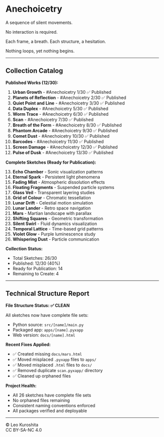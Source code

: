 # Anechoicetry

A sequence of silent movements.

No interaction is required.

Each frame, a breath.
Each structure, a hesitation.

Nothing loops,
yet nothing begins.

---

## Collection Catalog

**Published Works (12/30):**

1. **Urban Growth** - #Anechoicetry 1/30 ✅ Published
2. **Planets of Reflection** - #Anechoicetry 2/30 ✅ Published
3. **Quiet Point and Line** - #Anechoicetry 3/30 ✅ Published
4. **Data Duplex** - #Anechoicetry 5/30 ✅ Published
5. **Worm Trace** - #Anechoicetry 6/30 ✅ Published
6. **Scan** - #Anechoicetry 7/30 ✅ Published
7. **Breath of the Form** - #Anechoicetry 8/30 ✅ Published
8. **Phantom Arcade** - #Anechoicetry 9/30 ✅ Published
9. **Comet Dust** - #Anechoicetry 10/30 ✅ Published
10. **Barcodes** - #Anechoicetry 11/30 ✅ Published
11. **Screen Damage** - #Anechoicetry 12/30 ✅ Published
12. **Pulse of Dusk** - #Anechoicetry 13/30 ✅ Published

**Complete Sketches (Ready for Publication):**

13. **Echo Chamber** - Sonic visualization patterns
14. **Eternal Spark** - Persistent light phenomena
15. **Fading Mist** - Atmospheric dissolution effects
16. **Floating Fragments** - Suspended particle systems
17. **Glass Veil** - Transparent layering studies
18. **Grid of Colour** - Chromatic tessellation
19. **Lunar Drift** - Celestial motion simulation
20. **Lunar Lander** - Retro space navigation
21. **Mars** - Martian landscape with parallax
22. **Shifting Squares** - Geometric transformation
23. **Silent Swirl** - Fluid dynamics visualization
24. **Temporal Lattice** - Time-based grid patterns
25. **Violet Glow** - Purple luminescence study
26. **Whispering Dust** - Particle communication

**Collection Status:**
- Total Sketches: 26/30
- Published: 12/30 (40%)
- Ready for Publication: 14
- Remaining to Create: 4

---

## Technical Structure Report

**File Structure Status: ✅ CLEAN**

All sketches now have complete file sets:
- Python source: `src/[name]/main.py`
- Packaged app: `apps/[name].pyxapp` 
- Web version: `docs/[name].html`

**Recent Fixes Applied:**
- ✅ Created missing `docs/mars.html`
- ✅ Moved misplaced `.pyxapp` files to `apps/`
- ✅ Moved misplaced `.html` files to `docs/`
- ✅ Removed duplicate `scan.pyxapp/` directory
- ✅ Cleaned up orphaned files

**Project Health:**
- All 26 sketches have complete file sets
- No orphaned files remaining
- Consistent naming conventions enforced
- All packages verified and deployable

---

© Leo Kuroshita  
CC BY-SA-NC 4.0
